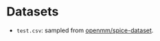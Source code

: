# Datasets
- `test.csv`: sampled from [openmm/spice-dataset](https://github.com/openmm/spice-dataset/blob/main/pubchem/sorted.txt).
